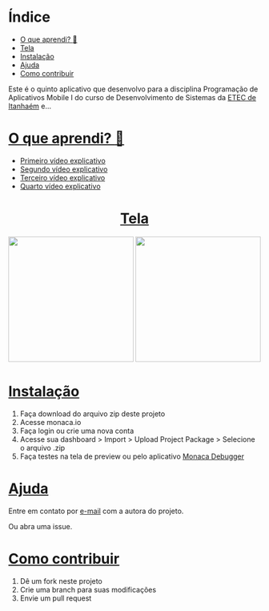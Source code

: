 # Índice
* [O que aprendi? :thinking:](#o-que-aprendi-thinking)
* [Tela](#tela)
* [Instalação](#instalação)
* [Ajuda](#ajuda)
* [Como contribuir](#como-contribuir)

Este é o quinto aplicativo que desenvolvo para a disciplina Programação de Aplicativos Mobile I do curso de Desenvolvimento de Sistemas da [ETEC de Itanhaém](https://etecitanhaem.com.br/) e...

# [O que aprendi? :thinking:](#índice)
- [Primeiro vídeo explicativo](https://youtu.be/fyKK9UWxPDo)
- [Segundo vídeo explicativo](https://youtu.be/RxxgV3WxR1Y)
- [Terceiro vídeo explicativo](https://youtu.be/jypNwGZuQwo)
- [Quarto vídeo explicativo](https://youtu.be/HzOb08Hz1vY)

<a href="#índice"><h1 align="center">Tela</h1></a>
<p align="center">
  <kbd><img width="250" src="https://i.ibb.co/6NWkRbF/IMG-20201017-105726.jpg" /></kbd>
  <kbd><img width="250" src="https://i.ibb.co/d0W0RBN/IMG-20201017-105753.jpg" /></kbd>
</p>

# [Instalação](#índice)
1. Faça download do arquivo zip deste projeto
2. Acesse monaca.io
3. Faça login ou crie uma nova conta
4. Acesse sua dashboard > Import > Upload Project Package > Selecione o arquivo .zip
5. Faça testes na tela de preview ou pelo aplicativo [Monaca Debugger](https://play.google.com/store/apps/details?id=mobi.monaca.debugger)

# [Ajuda](#índice)
Entre em contato por <a href="mailto:anabeatriz.augusto06@yahoo.com">e-mail</a> com a autora do projeto.

Ou abra uma issue.

# [Como contribuir](#índice)
1. Dê um fork neste projeto
2. Crie uma branch para suas modificações
3. Envie um pull request
